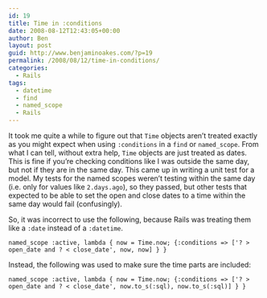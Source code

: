 ```yaml
---
id: 19
title: Time in :conditions
date: 2008-08-12T12:43:05+00:00
author: Ben
layout: post
guid: http://www.benjaminoakes.com/?p=19
permalink: /2008/08/12/time-in-conditions/
categories:
  - Rails
tags:
  - datetime
  - find
  - named_scope
  - Rails
---
```

It took me quite a while to figure out that `Time` objects aren&#8217;t treated exactly as you might expect when using `:conditions` in a `find` or `named_scope`. From what I can tell, without extra help, `Time` objects are just treated as dates. This is fine if you&#8217;re checking conditions like I was outside the same day, but not if they are in the same day. This came up in writing a unit test for a model. My tests for the named scopes weren&#8217;t testing within the same day (i.e. only for values like `2.days.ago`), so they passed, but other tests that expected to be able to set the open and close dates to a time within the same day would fail (confusingly).

So, it was incorrect to use the following, because Rails was treating them like a `:date` instead of a `:datetime`.

<pre><code class="language-ruby">named_scope :active, lambda { now = Time.now; {:conditions =&gt; ['? &gt; open_date and ? &lt; close_date', now, now] } }</code></pre>

Instead, the following was used to make sure the time parts are included:

<pre><code class="language-ruby">named_scope :active, lambda { now = Time.now; {:conditions =&gt; ['? &gt; open_date and ? &lt; close_date', now.to_s(:sql), now.to_s(:sql)] } }</code></pre>
